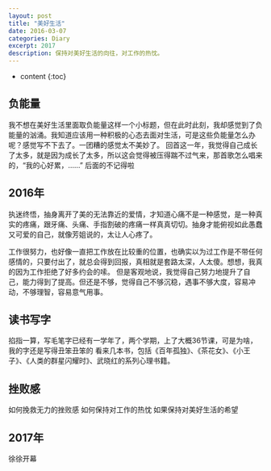 ```yaml
---
layout: post
title: "美好生活"
date: 2016-03-07
categories: Diary
excerpt: 2017
description: 保持对美好生活的向往，对工作的热忱。
---
```


* content
{:toc}

## 负能量

我不想在美好生活里面取负能量这样一个小标题，但在此时此刻，我却感觉到了负能量的汹涌。我知道应该用一种积极的心态去面对生活，可是这些负能量怎么办呢？感觉写不下去了。一团糟的感觉太不美妙了。
回首这一年，我觉得自己成长了太多，就是因为成长了太多，所以这会觉得被压得踹不过气来，那首歌怎么唱来的，“我的心好累，……”  后面的不记得啦

## 2016年
执迷终悟，抽身离开了美的无法靠近的爱情，才知道心痛不是一种感觉，是一种真实的疼痛，跟牙痛、头痛、手指割破的疼痛一样真真切切。抽身才能俯视如此愚蠢又可爱的自己，就像芳姐说的，太让人心疼了。

工作很努力，也好像一直把工作放在比较重的位置，也确实以为过工作是不带任何感情的，只要付出了，就总会得到回报，真相就是套路太深，人太傻。想想，我真的因为工作拒绝了好多约会的嗦。
但是客观地说，我觉得自己努力地提升了自己，能力得到了提高。但还是不够，觉得自己不够沉稳，遇事不够大度，容易冲动，不够理智，容易意气用事。

## 读书写字
掐指一算，写毛笔字已经有一学年了，两个学期，上了大概36节课，可是为啥，我的字还是写得丑笨丑笨的
看来几本书，包括《百年孤独》、《茶花女》、《小王子》、《人类的群星闪耀时》、武晓红的系列心理书籍。


## 挫败感

如何挽救无力的挫败感
如何保持对工作的热忱
如果保持对美好生活的希望

## 2017年

徐徐开幕





